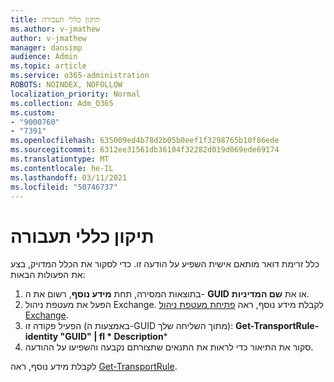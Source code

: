 ```yaml
---
title: תיקון כללי תעבורה
ms.author: v-jmathew
author: v-jmathew
manager: dansimp
audience: Admin
ms.topic: article
ms.service: o365-administration
ROBOTS: NOINDEX, NOFOLLOW
localization_priority: Normal
ms.collection: Adm_O365
ms.custom:
- "9000760"
- "7391"
ms.openlocfilehash: 635009ed4b78d2b05b0eef1f3298765b10f86ede
ms.sourcegitcommit: 6312ee31561db36104f32282d019d069ede69174
ms.translationtype: MT
ms.contentlocale: he-IL
ms.lasthandoff: 03/11/2021
ms.locfileid: "50746737"
---
```

# <a name="fix-transport-rules"></a>תיקון כללי תעבורה

כלל זרימת דואר מותאם אישית השפיע על הודעה זו. כדי לסקור את הכלל המדויק, בצע את הפעולות הבאות:

1. בתוצאות המסירה, תחת **מידע נוסף**, רשום את ה- **GUID** או את **שם המדיניות**.
2. הפעל את מעטפת ניהול Exchange. לקבלת מידע נוסף, ראה [פתיחת מעטפת ניהול Exchange](https://go.microsoft.com/fwlink/?linkid=2101432).
3. הפעיל פקודה זו (באמצעות ה-GUID מתוך השליחה שלך):  **Get-TransportRule-identity "GUID" | fl * Description***
4. סקור את התיאור כדי לראות את התנאים שתצורתם נקבעה והשפיעו על ההודעה.

לקבלת מידע נוסף, ראה [Get-TransportRule](https://go.microsoft.com/fwlink/?linkid=2101523).
